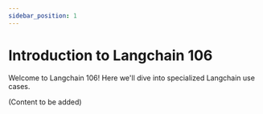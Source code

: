 ```yaml
---
sidebar_position: 1
---
```


# Introduction to Langchain 106

Welcome to Langchain 106! Here we'll dive into specialized Langchain use cases.

(Content to be added)